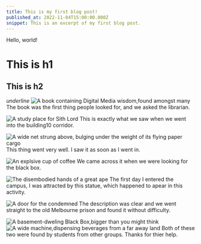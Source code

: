 ```yaml
---
title: This is my first blog post!
published_at: 2022-11-04T15:00:00.000Z
snippet: This is an excerpt of my first blog post.
---
```


Hello, world!

# This is h1

## This is h2

_underline_
![A book containing Digital Media wisdom,found amongst many](static/w01s1/IMG_0602.jpeg)
The book was the first thing people looked for, and we asked the librarian.

![A study place for Sith Lord](static/w01s1/IMG_0603.jpeg)
This is exactly what we saw when we went into the building10 corridor.

![A wide net strung above, bulging under the weight of its flying paper cargo](static/w01s1/IMG_0604.jpeg)
This thing went very well. I saw it as soon as I went in.

![An explsive cup of coffee](static/w01s1/IMG_0605.jpeg)
We came across it when we were looking for the black box.

![The disembodied hands of a great ape](static/w01s1/IMG_0606.jpeg)
The first day I entered the campus, I was attracted by this statue, which happened to apear in this activity.

![A door for the condemned](static/w01s1/IMG_0607.jpeg)
The description was clear and we went straight to the old Melbourne prison and found it without difficulty.

![A basement-dweling Black Box,bigger than you might think](static/w01s1/IMG_0608.jpeg)
![A wide machine,dispensing beverages from a far away land](static/w01s1/IMG_0609.jpeg)
Both of these two were found by students from other groups. Thanks for thier help.


